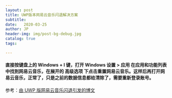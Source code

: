 ```yaml
---
layout: post
title: UWP版本网易云音乐闪退解决方案
subtitle:   
date:   2020-03-25
author: JP
header-img: img/post-bg-debug.jpg
catalog: true
tags:

---
```


#### 直接按键盘上的 Windows + I 键，打开 Windows 设置 > 应用 在应用和功能列表中找到网易云音乐，在展开的 高级选项 下点击重置网易云音乐。这样后再打开网易云音乐，正常了，只是之前的数据信息都给清除了，需要重新登录账号。<br>

参考：[由 UWP 版网易云音乐闪退引发的博文](https://www.bbsmax.com/A/KE5Qmmb35L/)


